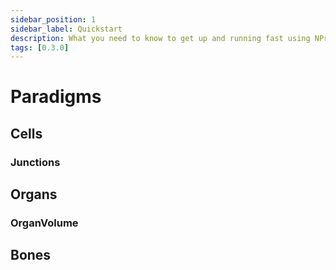 ```yaml
---
sidebar_position: 1
sidebar_label: Quickstart
description: What you need to know to get up and running fast using NProcGen.
tags: [0.3.0]
---
```


# Paradigms

## Cells

### Junctions

## Organs

### OrganVolume

## Bones